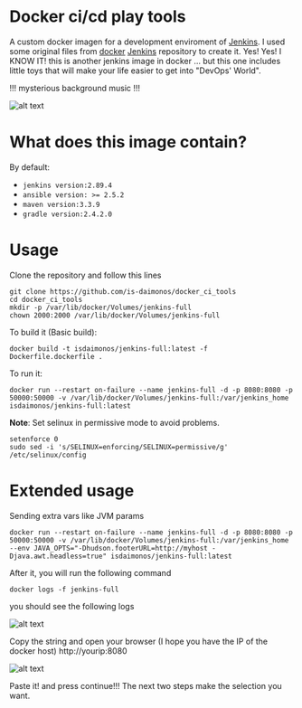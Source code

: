 # Docker ci/cd play tools
A custom docker imagen for a development enviroment of [Jenkins](https://jenkins.io/). I used some original files from  [docker](https://github.com/jenkinsci/docker)  [Jenkins](https://jenkins.io/) repository to create it. Yes! Yes! I KNOW IT! this is another jenkins image in docker ... but this one includes little toys that will make your life easier to get into "DevOps' World".

!!! mysterious background music !!!

![alt text](https://media1.tenor.com/images/d0af1e714dfb82b58847086e8d35314c/tenor.gif?itemid=7256015 "HA HA HA")

# What does this image contain?
By default:
* `jenkins version:2.89.4`
* `ansible version: >= 2.5.2`
* `maven version:3.3.9`
* `gradle version:2.4.2.0`

# Usage
Clone the repository and follow this lines
```
git clone https://github.com/is-daimonos/docker_ci_tools
cd docker_ci_tools
mkdir -p /var/lib/docker/Volumes/jenkins-full
chown 2000:2000 /var/lib/docker/Volumes/jenkins-full
```
To build it (Basic build):
```
docker build -t isdaimonos/jenkins-full:latest -f Dockerfile.dockerfile .
```
To run it:
```
docker run --restart on-failure --name jenkins-full -d -p 8080:8080 -p 50000:50000 -v /var/lib/docker/Volumes/jenkins-full:/var/jenkins_home isdaimonos/jenkins-full:latest
```
**Note**: Set selinux in permissive mode to avoid problems.
```
setenforce 0
sudo sed -i 's/SELINUX=enforcing/SELINUX=permissive/g' /etc/selinux/config
```

# Extended usage
Sending extra vars like JVM params
```
docker run --restart on-failure --name jenkins-full -d -p 8080:8080 -p 50000:50000 -v /var/lib/docker/Volumes/jenkins-full:/var/jenkins_home --env JAVA_OPTS="-Dhudson.footerURL=http://myhost -Djava.awt.headless=true" isdaimonos/jenkins-full:latest
```
After it, you will run the following command

```
docker logs -f jenkins-full
```
you should see the following logs

![alt text](images/jenkins_inital_password.png "jenkins initial password")

Copy the string and open your browser (I hope you have the IP of the docker host) http://yourip:8080

![alt text](images/unlock_jenkins.png "jenkins initial password")

Paste it! and press continue!!! The next two steps make the selection you want.

